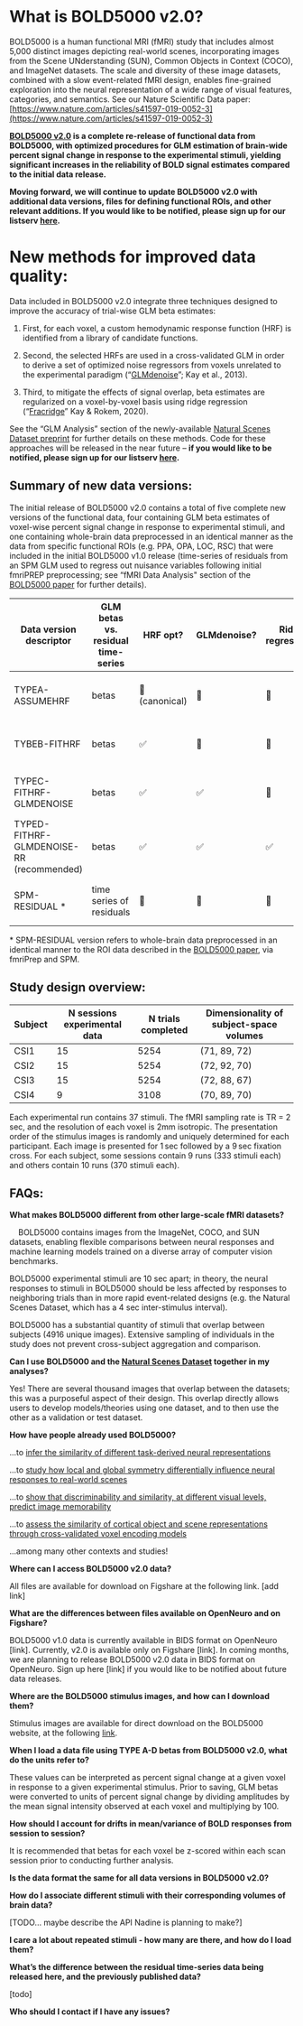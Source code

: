 # **What is BOLD5000 v2.0?**

BOLD5000 is a human functional MRI (fMRI) study that includes almost 5,000 distinct images depicting real-world scenes, incorporating images from the Scene UNderstanding (SUN), Common Objects in Context (COCO), and ImageNet datasets. The scale and diversity of these image datasets, combined with a slow event-related fMRI design, enables fine-grained exploration into the neural representation of a wide range of visual features, categories, and semantics. See our Nature Scientific Data paper: [https://www.nature.com/articles/s41597-019-0052-3](https://www.nature.com/articles/s41597-019-0052-3)

**[BOLD5000 v2.0](https://kilthub.cmu.edu/account/home#/collections/5324846) is a complete re-release of functional data from BOLD5000, with optimized procedures for GLM estimation of brain-wide percent signal change in response to the experimental stimuli, yielding significant increases in the reliability of BOLD signal estimates compared to the initial data release.**

**Moving forward, we will continue to update BOLD5000 v2.0 with additional data versions, files for defining functional ROIs, and other relevant additions. If you would like to be notified, please sign up for our listserv [here](https://docs.google.com/forms/d/e/1FAIpQLScdxRc7eKOpZv5Yc6sfzWP5gi0egkDtNSPedVqpvtx_3yw4pg/viewform).**


# **New methods for improved data quality:**

Data included in BOLD5000 v2.0 integrate three techniques designed to improve the accuracy of trial-wise GLM beta estimates:

1.  First, for each voxel, a custom hemodynamic response function (HRF) is identified from a library of candidate functions.
    
2.  Second, the selected HRFs are used in a cross-validated GLM in order to derive a set of optimized noise regressors from voxels unrelated to the experimental paradigm (“[GLMdenoise](https://www.frontiersin.org/articles/10.3389/fnins.2013.00247/full)”; Kay et al., 2013).

3. Third, to mitigate the effects of signal overlap, beta estimates are regularized on a voxel-by-voxel basis using ridge regression (“[Fracridge](https://arxiv.org/pdf/2005.03220v1.pdf)” Kay & Rokem, 2020).

See the “GLM Analysis” section of the newly-available [Natural Scenes Dataset preprint](https://www.biorxiv.org/content/10.1101/2021.02.22.432340v1) for further details on these methods. Code for these approaches will be released in the near future – **if you would like to be notified, please sign up for our listserv [here](https://docs.google.com/forms/d/e/1FAIpQLScdxRc7eKOpZv5Yc6sfzWP5gi0egkDtNSPedVqpvtx_3yw4pg/viewform).**

## **Summary of new data versions:**

The initial release of BOLD5000 v2.0 contains a total of five complete new versions of the functional data, four containing GLM beta estimates of voxel-wise percent signal change in response to experimental stimuli, and one containing whole-brain data preprocessed in an identical manner as the data from specific functional ROIs (e.g. PPA, OPA, LOC, RSC) that were included in the initial BOLD5000 v1.0 release (time-series of residuals from an SPM GLM used to regress out nuisance variables following initial fmriPREP preprocessing; see “fMRI Data Analysis" section of the [BOLD5000 paper](https://www.nature.com/articles/s41597-019-0052-3) for further details).

| Data version descriptor                  | GLM betas vs. residual time-series | HRF opt?       | GLMdenoise? | Ridge regression? | File save format             | Naming scheme                                           |
|------------------------------------------|------------------------------------|----------------|-------------|-------------------|------------------------------|---------------------------------------------------------|
| TYPEA-ASSUMEHRF                          | betas                              | 🚫  (canonical) | 🚫           | 🚫                 | One .nii.gz file per session | CSIX_GLMbetas-TYPEA-ASSUMEHRF_ses-XX.nii.gz            |
| TYBEB-FITHRF                             | betas                              | ✅              | 🚫           | 🚫                 | One .nii.gz file per session | CSIX_GLMbetas-TYBEB-FITHRF_ses-XX.nii.gz               |
| TYPEC-FITHRF-GLMDENOISE                  | betas                              | ✅              | ✅           | 🚫                 | One .nii.gz file per session | CSIX_GLMbetas-TYPEC-FITHRF-GLMDENOISE_ses-XX.nii.gz    |
| TYPED-FITHRF-GLMDENOISE-RR (recommended) | betas                              | ✅              | ✅           | ✅                 | One .nii.gz file per session | CSIX_GLMbetas-TYPED-FITHRF-GLMDENOISE-RR_ses-XX.nii.gz |
| SPM-RESIDUAL *                           | time series of residuals           | 🚫              | 🚫           | 🚫                 | One .nii.gz file per session | CSIX_SPMResids_allsess_TRX.nii.gz                       |

\*  SPM-RESIDUAL version refers to whole-brain data preprocessed in an identical manner to the ROI data described in the [BOLD5000 paper](https://www.nature.com/articles/s41597-019-0052-3), via fmriPrep and SPM.

## Study design overview:

| Subject | N sessions experimental data | N trials completed | Dimensionality of subject-space volumes |
|---------|------------------------------|--------------------|-----------------------------------------|
| CSI1    | 15                           | 5254               | (71, 89, 72)                            |
| CSI2    | 15                           | 5254               | (72, 92, 70)                            |
| CSI3    | 15                           | 5254               | (72, 88, 67)                            |
| CSI4    | 9                            | 3108               | (70, 89, 70)                            |

Each experimental run contains 37 stimuli. The fMRI sampling rate is TR = 2 sec, and the resolution of each voxel is 2mm isotropic. The presentation order of the stimulus images is randomly and uniquely determined for each participant. Each image is presented for 1 sec followed by a 9 sec fixation cross. For each subject, some sessions contain 9 runs (333 stimuli each) and others contain 10 runs (370 stimuli each).


## FAQs:

**What makes BOLD5000 different from other large-scale fMRI datasets?**

    BOLD5000 contains images from the ImageNet, COCO, and SUN datasets, enabling flexible comparisons between neural responses and machine learning models trained on a diverse array of computer vision benchmarks.

BOLD5000 experimental stimuli are 10 sec apart; in theory, the neural responses to stimuli in BOLD5000 should be less affected by responses to neighboring trials than in more rapid event-related designs (e.g. the Natural Scenes Dataset, which has a 4 sec inter-stimulus interval).

BOLD5000 has a substantial quantity of stimuli that overlap between subjects (4916 unique images). Extensive sampling of individuals in the study does not prevent cross-subject aggregation and comparison.

**Can I use BOLD5000 and the [Natural Scenes Dataset](http://naturalscenesdataset.org/) together in my analyses?**

Yes! There are several thousand images that overlap between the datasets; this was a purposeful aspect of their design. This overlap directly allows users to develop models/theories using one dataset, and to then use the other as a validation or test dataset.

**How have people already used BOLD5000?**

...to [infer the similarity of different task-derived neural representations](https://openreview.net/pdf?id=ryGCaBreIB)

...to [study how local and global symmetry differentially influence neural responses to real-world scenes](https://jov.arvojournals.org/article.aspx?articleid=2771866)

...to [show that discriminability and similarity, at different visual levels, predict image memorability](https://www.biorxiv.org/content/10.1101/834796v3.full.pdf)

...to [assess the similarity of cortical object and scene representations through cross-validated voxel encoding models](https://jov.arvojournals.org/article.aspx?articleid=2750674)

...among many other contexts and studies!

**Where can I access BOLD5000 v2.0 data?**

All files are available for download on Figshare at the following link. [add link]

**What are the differences between files available on OpenNeuro and on Figshare?**

BOLD5000 v1.0 data is currently available in BIDS format on OpenNeuro [link]. Currently, v2.0 is available only on Figshare [link]. In coming months, we are planning to release BOLD5000 v2.0 data in BIDS format on OpenNeuro. Sign up here [link] if you would like to be notified about future data releases.

**Where are the BOLD5000 stimulus images, and how can I download them?**

Stimulus images are available for direct download on the BOLD5000 website, at the following [link](https://bold5000.github.io/download.html).

**When I load a data file using TYPE A-D betas from BOLD5000 v2.0, what do the units refer to?**

These values can be interpreted as percent signal change at a given voxel in response to a given experimental stimulus. Prior to saving, GLM betas were converted to units of percent signal change by dividing amplitudes by the mean signal intensity observed at each voxel and multiplying by 100.

**How should I account for drifts in mean/variance of BOLD responses from session to session?**

It is recommended that betas for each voxel be z-scored within each scan session prior to conducting further analysis.

**Is the data format the same for all data versions in BOLD5000 v2.0?**

**How do I associate different stimuli with their corresponding volumes of brain data?**

[TODO… maybe describe the API Nadine is planning to make?]

**I care a lot about repeated stimuli - how many are there, and how do I load them?**

**What’s the difference between the residual time-series data being released here, and the previously published data?**

[todo]

**Who should I contact if I have any issues?**

